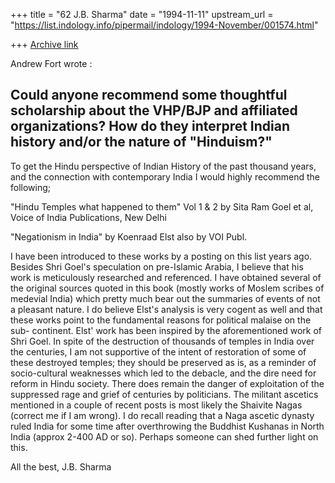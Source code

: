 +++
title = "62 J.B. Sharma"
date = "1994-11-11"
upstream_url = "https://list.indology.info/pipermail/indology/1994-November/001574.html"

+++
[Archive link](https://list.indology.info/pipermail/indology/1994-November/001574.html)

Andrew Fort wrote :

  Could anyone recommend some thoughtful scholarship about the VHP/BJP 
and affiliated organizations?  How do they interpret Indian history 
and/or the nature of "Hinduism?"    
-----------

 To get the Hindu perspective of Indian History of the past thousand 
years, and the connection with contemporary India I would highly 
recommend the following;

"Hindu Temples what happened to them" Vol 1 & 2
by Sita Ram Goel et al, Voice of India Publications, New Delhi

"Negationism in India" by Koenraad Elst also by VOI Publ.

 I have been introduced to these works by a posting on this list 
years ago. Besides Shri Goel's speculation on pre-Islamic Arabia, I 
believe that his work is meticulously researched and referenced. I 
have obtained several of the original sources quoted in this book 
(mostly works of Moslem scribes of medevial India) which pretty much 
bear out the summaries of events of not a pleasant nature. I do 
believe Elst's analysis is very cogent as well and that these works 
point to the fundamental reasons for political malaise on the sub-
continent. Elst' work has been inspired by the aforementioned work of 
Shri Goel. 
 In spite of the destruction of thousands of temples in India over 
the centuries, I am not supportive of the intent of restoration 
of some of these destroyed temples; they should be preserved as is, as 
a reminder of socio-cultural weaknesses which led to the debacle, and 
the dire need for reform in Hindu society. There does remain the 
danger of exploitation of the suppressed rage and grief of centuries 
by politicians.
 The militant ascetics mentioned in a couple of recent posts is most 
likely the Shaivite Nagas (correct me if I am wrong). I do recall 
reading that a Naga ascetic dynasty ruled India for some time after 
overthrowing the Buddhist Kushanas in North India (approx 2-400 AD or 
so). Perhaps someone can shed further light on this.

All the best,
J.B. Sharma 







